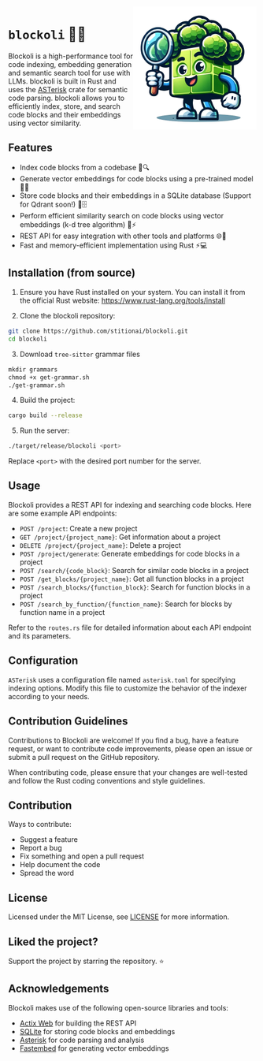 <img src=".assets/blockoli.png" alt="blockoli logo" width="250" align="right">

# `blockoli` 🥦🔎

Blockoli is a high-performance tool for code indexing, embedding generation and semantic search tool for use with LLMs. blockoli is built in Rust and uses the [ASTerisk](https://github.com/stitionai/asterisk) crate for semantic code parsing. blockoli allows you to efficiently index, store, and search code blocks and their embeddings using vector similarity.

## Features
- Index code blocks from a codebase 📂🔍
- Generate vector embeddings for code blocks using a pre-trained model 🤖🧠
- Store code blocks and their embeddings in a SQLite database (Support for Qdrant soon!) 💾🗄️
- Perform efficient similarity search on code blocks using vector embeddings (k-d tree algorithm) 🔎⚡
- REST API for easy integration with other tools and platforms 🌐🔗
- Fast and memory-efficient implementation using Rust ⚡💻

## Installation (from source)

1. Ensure you have Rust installed on your system. You can install it from the official Rust website: https://www.rust-lang.org/tools/install

2. Clone the blockoli repository:

```bash
git clone https://github.com/stitionai/blockoli.git
cd blockoli
```

3. Download `tree-sitter` grammar files
```
mkdir grammars
chmod +x get-grammar.sh
./get-grammar.sh
```

4. Build the project:

```bash
cargo build --release
```

5. Run the server:

```bash
./target/release/blockoli <port>
```

Replace `<port>` with the desired port number for the server.

## Usage

Blockoli provides a REST API for indexing and searching code blocks. Here are some example API endpoints:

- `POST /project`: Create a new project
- `GET /project/{project_name}`: Get information about a project
- `DELETE /project/{project_name}`: Delete a project
- `POST /project/generate`: Generate embeddings for code blocks in a project
- `POST /search/{code_block}`: Search for similar code blocks in a project
- `POST /get_blocks/{project_name}`: Get all function blocks in a project
- `POST /search_blocks/{function_block}`: Search for function blocks in a project
- `POST /search_by_function/{function_name}`: Search for blocks by function name in a project

Refer to the `routes.rs` file for detailed information about each API endpoint and its parameters.

## Configuration

`ASTerisk` uses a configuration file named `asterisk.toml` for specifying indexing options. Modify this file to customize the behavior of the indexer according to your needs.

## Contribution Guidelines

Contributions to Blockoli are welcome! If you find a bug, have a feature request, or want to contribute code improvements, please open an issue or submit a pull request on the GitHub repository.

When contributing code, please ensure that your changes are well-tested and follow the Rust coding conventions and style guidelines.

## Contribution

Ways to contribute:
- Suggest a feature
- Report a bug
- Fix something and open a pull request
- Help document the code
- Spread the word

## License

Licensed under the MIT License, see <a href="https://github.com/stitionai/blockoli/blob/master/LICENSE">LICENSE</a> for more information.

## Liked the project?

Support the project by starring the repository. ⭐

## Acknowledgements

Blockoli makes use of the following open-source libraries and tools:

- [Actix Web](https://actix.rs/) for building the REST API
- [SQLite](https://www.sqlite.org/) for storing code blocks and embeddings
- [Asterisk](https://github.com/yourusername/asterisk) for code parsing and analysis
- [Fastembed](https://github.com/facebookresearch/fastembed) for generating vector embeddings
